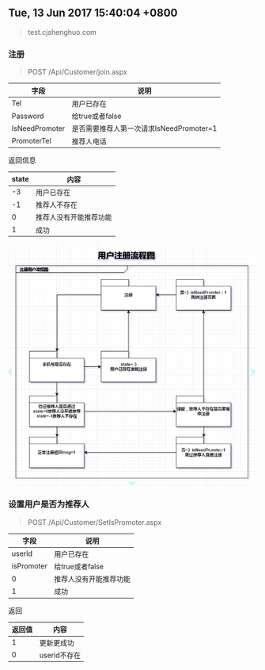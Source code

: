 
## Tue, 13 Jun 2017 15:40:04 +0800
>test.cjshenghuo.com
### 注册

>POST /Api/Customer/join.aspx

|  字段          |        说明        |
| -------------  | ------------------ |
|   Tel          | 用户已存在 |
|   Password     | 给true或者false    |
|   IsNeedPromoter | 是否需要推荐人第一次请求IsNeedPromoter=1|
|   PromoterTel    | 推荐人电话                       |

返回信息

|   state        |        内容        |
| -------------  | ------------------ |
|   -3   | 用户已存在                 |
|   -1   | 推荐人不存在               |
|   0    | 推荐人没有开能推荐功能     |
|   1    | 成功                       |

![](https://github.com/lsfoo/cjsh/blob/master/images/%E6%96%B0%E7%94%A8%E6%88%B7%E6%B3%A8%E5%86%8C%E6%B5%81%E7%A8%8B%E5%9B%BE.png)

### 设置用户是否为推荐人

>POST /Api/Customer/SetIsPromoter.aspx

|  字段          |        说明        |
| -------------  | ------------------ |
|   userId       | 用户已存在         |
|   isPromoter   | 给true或者false    |
|   0    | 推荐人没有开能推荐功能     |
|   1    | 成功                       |

返回

|返回值|内容|
|---|---|
|1|更新更成功|
|0|userid不存在|
